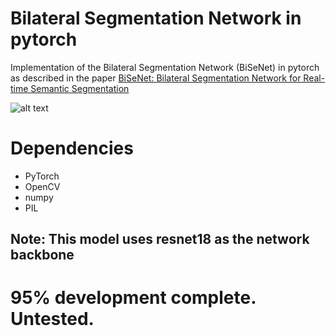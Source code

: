 # Bilateral Segmentation Network in pytorch
Implementation of the Bilateral Segmentation Network (BiSeNet) in pytorch as described in the paper 
[BiSeNet: Bilateral Segmentation Network for Real-time Semantic Segmentation](https://arxiv.org/pdf/1808.00897.pdf)

![alt text](https://media.springernature.com/lw785/springer-static/image/chp%3A10.1007%2F978-3-030-01261-8_20/MediaObjects/474201_1_En_20_Fig2_HTML.gif)

# Dependencies
* PyTorch
* OpenCV
* numpy
* PIL

## Note: This model uses resnet18 as the network backbone

# 95% development complete. Untested.

